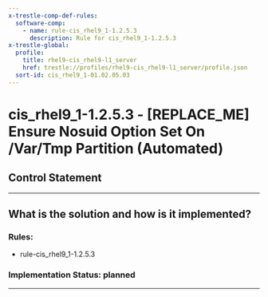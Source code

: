 ```yaml
---
x-trestle-comp-def-rules:
  software-comp:
    - name: rule-cis_rhel9_1-1.2.5.3
      description: Rule for cis_rhel9_1-1.2.5.3
x-trestle-global:
  profile:
    title: rhel9-cis_rhel9-l1_server
    href: trestle://profiles/rhel9-cis_rhel9-l1_server/profile.json
  sort-id: cis_rhel9_1-01.02.05.03
---
```


# cis_rhel9_1-1.2.5.3 - \[REPLACE_ME\] Ensure Nosuid Option Set On /Var/Tmp Partition (Automated)

## Control Statement

______________________________________________________________________

## What is the solution and how is it implemented?

<!-- For implementation status enter one of: implemented, partial, planned, alternative, not-applicable -->

<!-- Note that the list of rules under ### Rules: is read-only and changes will not be captured after assembly to JSON -->

<!-- Add control implementation description here for control: cis_rhel9_1-1.2.5.3 -->

### Rules:

  - rule-cis_rhel9_1-1.2.5.3

### Implementation Status: planned

______________________________________________________________________
